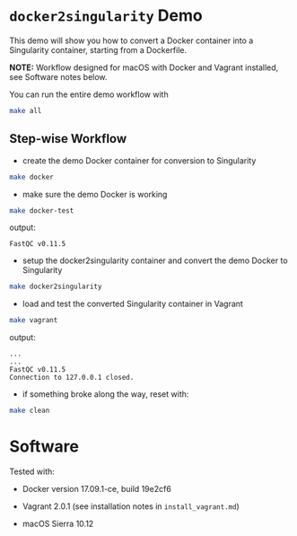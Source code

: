 # `docker2singularity` Demo

This demo will show you how to convert a Docker container into a Singularity container, starting from a Dockerfile.

__NOTE:__ Workflow designed for macOS with Docker and Vagrant installed, see Software notes below.

You can run the entire demo workflow with

```bash
make all
```

## Step-wise Workflow

- create the demo Docker container for conversion to Singularity

```bash
make docker
```

- make sure the demo Docker is working

```bash
make docker-test
```

output:
```
FastQC v0.11.5
```

- setup the docker2singularity container and convert the demo Docker to Singularity

```bash
make docker2singularity
```

- load and test the converted Singularity container in Vagrant

```bash
make vagrant
```

output:
```
...
...
FastQC v0.11.5
Connection to 127.0.0.1 closed.
```

- if something broke along the way, reset with:

```bash
make clean
```

# Software

Tested with:

- Docker version 17.09.1-ce, build 19e2cf6

- Vagrant 2.0.1 (see installation notes in `install_vagrant.md`)

- macOS Sierra 10.12
